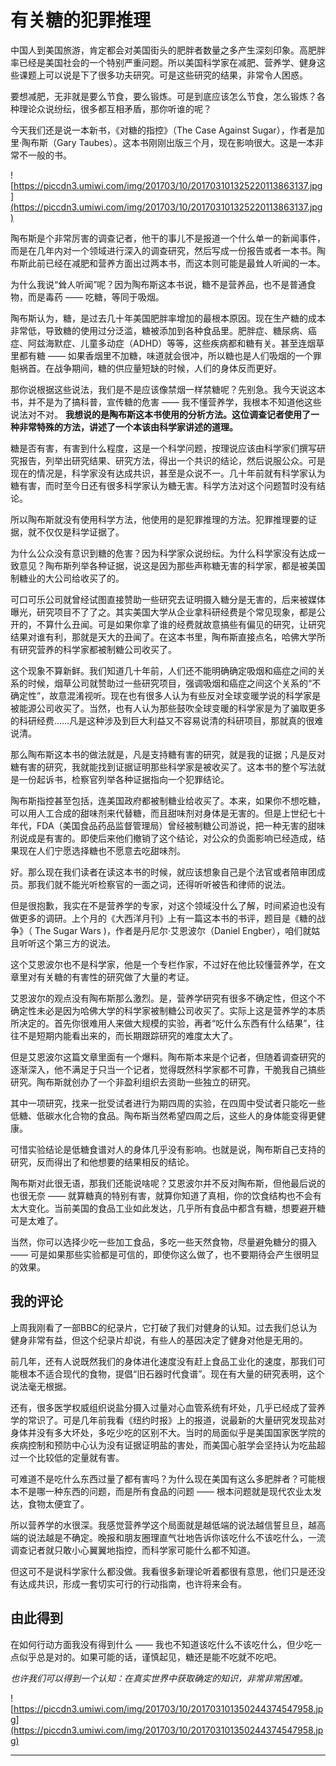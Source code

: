 # 有关糖的犯罪推理

中国人到美国旅游，肯定都会对美国街头的肥胖者数量之多产生深刻印象。高肥胖率已经是美国社会的一个特别严重问题。所以美国科学家在减肥、营养学、健身这些课题上可以说是下了很多功夫研究。可是这些研究的结果，非常令人困惑。

要想减肥，无非就是要么节食，要么锻炼。可是到底应该怎么节食，怎么锻炼？各种理论众说纷纭，很多都互相矛盾，那你听谁的呢？

今天我们还是说一本新书，《对糖的指控》（The Case Against Sugar），作者是加里·陶布斯（Gary Taubes）。这本书刚刚出版三个月，现在影响很大。这是一本非常不一般的书。 

![https://piccdn3.umiwi.com/img/201703/10/201703101325220113863137.jpg](https://piccdn3.umiwi.com/img/201703/10/201703101325220113863137.jpg)

陶布斯是个非常厉害的调查记者，他干的事儿不是报道一个什么单一的新闻事件，而是在几年内对一个领域进行深入的调查研究，然后写成一份报告或者一本书。陶布斯此前已经在减肥和营养方面出过两本书，而这本则可能是最耸人听闻的一本。

为什么我说“耸人听闻”呢？因为陶布斯这本书说，糖不是营养品，也不是普通食物，而是毒药 —— 吃糖，等同于吸烟。

陶布斯认为，糖，是过去几十年美国肥胖率增加的最根本原因。现在生产糖的成本非常低，导致糖的使用过分泛滥，糖被添加到各种食品里。肥胖症、糖尿病、癌症、阿兹海默症、儿童多动症（ADHD）等等，这些疾病都和糖有关。甚至连烟草里都有糖 —— 如果香烟里不加糖，味道就会很冲，所以糖也是人们吸烟的一个罪魁祸首。在战争期间，糖的供应量短缺的时候，人们的身体反而更好。

那你说根据这些说法，我们是不是应该像禁烟一样禁糖呢？先别急。我今天说这本书，并不是为了搞科普，宣传糖的危害 —— 我不懂营养学，我根本不知道他这些说法对不对。 **我想说的是陶布斯这本书使用的分析方法。这位调查记者使用了一种非常特殊的方法，讲述了一个本该由科学家讲述的道理。**

糖是否有害，有害到什么程度，这是一个科学问题，按理说应该由科学家们撰写研究报告，列举出研究结果、研究方法，得出一个共识的结论，然后说服公众。可是现在的情况是，科学家没有达成共识，甚至是众说不一。几十年前就有科学家认为糖有害，而时至今日还有很多科学家认为糖无害。科学方法对这个问题暂时没有结论。

所以陶布斯就没有使用科学方法，他使用的是犯罪推理的方法。犯罪推理要的证据，就不仅仅是科学证据了。

为什么公众没有意识到糖的危害？因为科学家众说纷纭。为什么科学家没有达成一致意见？陶布斯列举各种证据，说这是因为那些声称糖无害的科学家，都是被美国制糖业的大公司给收买了的。

可口可乐公司就曾经试图直接赞助一些研究去证明摄入糖分是无害的，后来被媒体曝光，研究项目不了了之。其实美国大学从企业拿科研经费是个常见现象，都是公开的，不算什么丑闻。可是如果你拿了谁的经费就故意搞些有偏见的研究，让研究结果对谁有利，那就是天大的丑闻了。在这本书里，陶布斯直接点名，哈佛大学所有研究营养的科学家都被制糖公司收买了。

这个现象不算新鲜。我们知道几十年前，人们还不能明确确定吸烟和癌症之间的关系的时候，烟草公司就赞助过一些研究项目，强调吸烟和癌症之间这个关系的“不确定性”，故意混淆视听。现在也有很多人认为有些反对全球变暖学说的科学家是被能源公司收买了。当然，也有人认为那些鼓吹全球变暖的科学家是为了骗取更多的科研经费……凡是这种涉及到巨大利益又不容易说清的科研项目，那就真的很难说清。

那么陶布斯这本书的做法就是，凡是支持糖有害的研究，就是我的证据；凡是反对糖有害的研究，我就能找到证据证明那些科学家是被收买了。这本书的整个写法就是一份起诉书，检察官列举各种证据指向一个犯罪结论。

陶布斯指控甚至包括，连美国政府都被制糖业给收买了。本来，如果你不想吃糖，可以用人工合成的甜味剂来代替糖，而且甜味剂对身体是无害的。但是上世纪七十年代，FDA（美国食品药品监督管理局）曾经被制糖公司游说，把一种无害的甜味剂说成是有害的。即使后来他们撤销了这个结论，对公众的负面影响已经造成，结果现在人们宁愿选择糖也不愿意去吃甜味剂。

好。那么现在我们读者在读这本书的时候，就应该想象自己是个法官或者陪审团成员。那我们就不能光听检察官的一面之词，还得听听被告和律师的说法。

但是很抱歉，我实在不是营养学的专家，对这个领域没什么了解，时间紧迫也没有做更多的调研。上个月的《大西洋月刊》上有一篇这本书的书评，题目是《糖的战争》（ The Sugar Wars )，作者是丹尼尔·艾恩波尔（Daniel Engber），咱们就姑且听听这个第三方的说法。

这个艾恩波尔也不是科学家，他是一个专栏作家，不过好在他比较懂营养学，在文章里对有关糖的有害性的研究做了大量的考证。

艾恩波尔的观点没有陶布斯那么激烈。是，营养学研究有很多不确定性，但这个不确定性未必是因为哈佛大学的科学家被制糖公司收买了。实际上这是营养学的本质所决定的。首先你很难用人来做大规模的实验，再者“吃什么东西有什么结果”，往往不是短期内能看出来的，而长期跟踪研究的难度太大了。

但是艾恩波尔这篇文章里面有一个爆料。陶布斯本来是个记者，但随着调查研究的逐渐深入，他不满足于只当一个记者，觉得既然科学家都不可靠，干脆我自己搞些研究。陶布斯就创办了一个非盈利组织去资助一些独立的研究。

其中一项研究，找来一批受试者进行为期四周的实验，在四周中受试者只能吃一些低糖、低碳水化合物的食品。陶布斯当然希望四周之后，这些人的身体能变得更健康。

可惜实验结论是低糖食谱对人的身体几乎没有影响。也就是说，陶布斯自己支持的研究，反而得出了和他想要的结果相反的结论。

陶布斯对此很无语，那我们还能说啥呢？艾恩波尔并不反对陶布斯，但他最后说的也很无奈 —— 就算糖真的特别有害，就算你知道了真相，你的饮食结构也不会有太大变化。当前美国的食品工业如此发达，几乎所有食品中都含有糖，想要避开糖可是太难了。

当然，你可以选择少吃一些加工食品，多吃一些天然食物，尽量避免糖分的摄入 —— 可是如果那些实验都是可信的，即使你这么做了，也不要期待会产生很明显的效果。 

## 我的评论

上周我刚看了一部BBC的纪录片，它打破了我们对健身的认知。过去我们总认为健身非常有益，但这个纪录片却说，有些人的基因决定了健身对他是无用的。

前几年，还有人说既然我们的身体进化速度没有赶上食品工业化的速度，那我们可能根本不适合现代的食物，提倡“旧石器时代食谱”。现在有大量的研究表明，这个说法毫无根据。

还有，很多医学权威组织说盐分摄入过量对心血管系统有坏处，几乎已经成了营养学的常识了。可是几年前我看《纽约时报》上的报道，说最新的大量研究发现盐对身体并没有多大坏处，多吃少吃的区别不大。当时的局面似乎是美国国家医学院的疾病控制和预防中心认为没有证据证明盐的害处，而美国心脏学会坚持认为吃盐超过一个比较低的定量就有害。

可难道不是吃什么东西过量了都有害吗？为什么现在美国有这么多肥胖者？可能根本不是哪一种东西的问题，而是所有食品的问题 —— 根本问题就是现代农业太发达，食物太便宜了。

所以营养学的水很深。我感觉营养学这个局面就是越低端的说法越信誓旦旦，越高端的说法越是不确定。晚报和朋友圈理直气壮地告诉你该吃什么不该吃什么，一流调查记者就只敢小心翼翼地指控，而科学家可能什么都不知道。

但这可不是说科学家什么都没做。我看很多新理论听着都很有意思，他们只是还没有达成共识，形成一套切实可行的行动指南，也许将来会有。 

## 由此得到

在如何行动方面我没有得到什么 —— 我也不知道该吃什么不该吃什么，但少吃一点似乎总是对的。如果可能的话，谨慎起见，糖还是能不吃就不吃吧。

 *也许我们可以得到一个认知：在真实世界中获取确定的知识，非常非常困难。*

![https://piccdn3.umiwi.com/img/201703/10/201703101350244374547958.jpg](https://piccdn3.umiwi.com/img/201703/10/201703101350244374547958.jpg)

---
